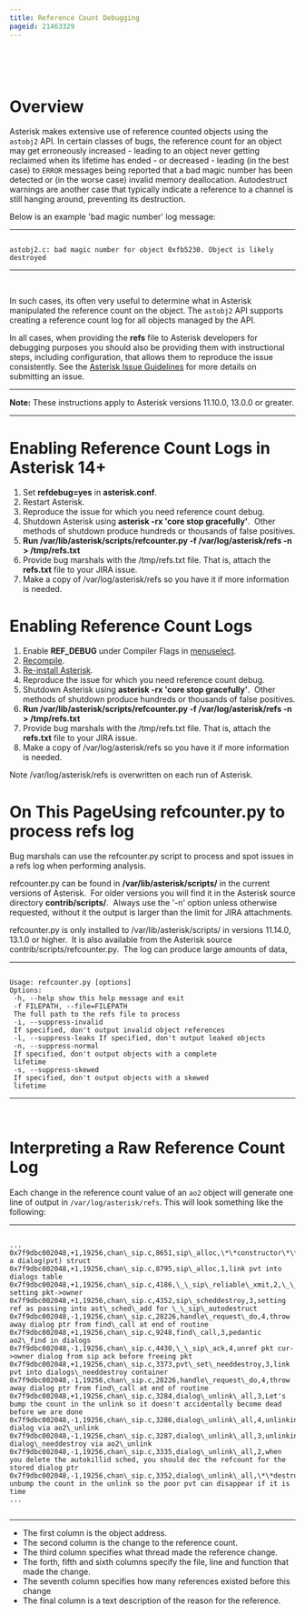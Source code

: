 ```yaml
---
title: Reference Count Debugging
pageid: 21463329
---
```


 

 

Overview
========

Asterisk makes extensive use of reference counted objects using the `astobj2` API. In certain classes of bugs, the reference count for an object may get erroneously increased - leading to an object never getting reclaimed when its lifetime has ended - or decreased - leading (in the best case) to `ERROR` messages being reported that a bad magic number has been detected or (in the worse case) invalid memory deallocation. Autodestruct warnings are another case that typically indicate a reference to a channel is still hanging around, preventing its destruction.

Below is an example 'bad magic number' log message:




---

  
  


```

astobj2.c: bad magic number for object 0xfb5230. Object is likely destroyed

```



---


 

In such cases, its often very useful to determine what in Asterisk manipulated the reference count on the object. The `astobj2` API supports creating a reference count log for all objects managed by the API.

In all cases, when providing the **refs** file to Asterisk developers for debugging purposes you should also be providing them with instructional steps, including configuration, that allows them to reproduce the issue consistently. See the [Asterisk Issue Guidelines](/Asterisk-Community/Asterisk-Issue-Guidelines) for more details on submitting an issue.




---

**Note:**  These instructions apply to Asterisk versions 11.10.0, 13.0.0 or greater.

  



---


Enabling Reference Count Logs in Asterisk 14+
=============================================

1. Set **refdebug=yes** in **asterisk.conf**.
2. Restart Asterisk.
3. Reproduce the issue for which you need reference count debug.
4. Shutdown Asterisk using **asterisk -rx 'core stop gracefully'**.  Other methods of shutdown produce hundreds or thousands of false positives.
5. **Run **/var/lib/asterisk/scripts/refcounter.py -f /var/log/asterisk/refs -n > /tmp/refs.txt****
6. Provide bug marshals with the /tmp/refs.txt file. That is, attach the **refs.txt** file to your JIRA issue.
7. Make a copy of /var/log/asterisk/refs so you have it if more information is needed.

Enabling Reference Count Logs
=============================

1. Enable **REF\_DEBUG** under Compiler Flags in [menuselect](/Getting-Started/Installing-Asterisk/Installing-Asterisk-From-Source/Using-Menuselect-to-Select-Asterisk-Options).
2. [Recompile](/Getting-Started/Installing-Asterisk/Installing-Asterisk-From-Source).
3. [Re-install Asterisk](/Getting-Started/Installing-Asterisk/Installing-Asterisk-From-Source).
4. Reproduce the issue for which you need reference count debug.
5. Shutdown Asterisk using **asterisk -rx 'core stop gracefully'**.  Other methods of shutdown produce hundreds or thousands of false positives.
6. **Run **/var/lib/asterisk/scripts/refcounter.py -f /var/log/asterisk/refs -n > /tmp/refs.txt****
7. Provide bug marshals with the /tmp/refs.txt file. That is, attach the **refs.txt** file to your JIRA issue.
8. Make a copy of /var/log/asterisk/refs so you have it if more information is needed.

Note /var/log/asterisk/refs is overwritten on each run of Asterisk.

On This PageUsing refcounter.py to process refs log
=======================================

Bug marshals can use the refcounter.py script to process and spot issues in a refs log when performing analysis.

refcounter.py can be found in **/var/lib/asterisk/scripts/** in the current versions of Asterisk.  For older versions you will find it in the Asterisk source directory **contrib/scripts/**.  Always use the '-n' option unless otherwise requested, without it the output is larger than the limit for JIRA attachments.

refcounter.py is only installed to /var/lib/asterisk/scripts/ in versions 11.14.0, 13.1.0 or higher.  It is also available from the Asterisk source contrib/scripts/refcounter.py.  The log can produce large amounts of data,




---

  
  


```

Usage: refcounter.py [options]
Options:
 -h, --help show this help message and exit
 -f FILEPATH, --file=FILEPATH
 The full path to the refs file to process
 -i, --suppress-invalid
 If specified, don't output invalid object references
 -l, --suppress-leaks If specified, don't output leaked objects
 -n, --suppress-normal
 If specified, don't output objects with a complete
 lifetime
 -s, --suppress-skewed
 If specified, don't output objects with a skewed
 lifetime

```



---


 

Interpreting a Raw Reference Count Log
======================================

Each change in the reference count value of an `ao2` object will generate one line of output in `/var/log/asterisk/refs`. This will look something like the following:




---

  
  


```

...
0x7f9dbc002048,+1,19256,chan\_sip.c,8651,sip\_alloc,\*\*constructor\*\*,allocate a dialog(pvt) struct
0x7f9dbc002048,+1,19256,chan\_sip.c,8795,sip\_alloc,1,link pvt into dialogs table
0x7f9dbc002048,+1,19256,chan\_sip.c,4186,\_\_sip\_reliable\_xmit,2,\_\_sip\_reliable\_xmit: setting pkt->owner
0x7f9dbc002048,+1,19256,chan\_sip.c,4352,sip\_scheddestroy,3,setting ref as passing into ast\_sched\_add for \_\_sip\_autodestruct
0x7f9dbc002048,-1,19256,chan\_sip.c,28226,handle\_request\_do,4,throw away dialog ptr from find\_call at end of routine
0x7f9dbc002048,+1,19256,chan\_sip.c,9248,find\_call,3,pedantic ao2\_find in dialogs
0x7f9dbc002048,-1,19256,chan\_sip.c,4430,\_\_sip\_ack,4,unref pkt cur->owner dialog from sip ack before freeing pkt
0x7f9dbc002048,+1,19256,chan\_sip.c,3373,pvt\_set\_needdestroy,3,link pvt into dialogs\_needdestroy container
0x7f9dbc002048,-1,19256,chan\_sip.c,28226,handle\_request\_do,4,throw away dialog ptr from find\_call at end of routine
0x7f9dbc002048,+1,19256,chan\_sip.c,3284,dialog\_unlink\_all,3,Let's bump the count in the unlink so it doesn't accidentally become dead before we are done
0x7f9dbc002048,-1,19256,chan\_sip.c,3286,dialog\_unlink\_all,4,unlinking dialog via ao2\_unlink
0x7f9dbc002048,-1,19256,chan\_sip.c,3287,dialog\_unlink\_all,3,unlinking dialog\_needdestroy via ao2\_unlink
0x7f9dbc002048,-1,19256,chan\_sip.c,3335,dialog\_unlink\_all,2,when you delete the autokillid sched, you should dec the refcount for the stored dialog ptr
0x7f9dbc002048,-1,19256,chan\_sip.c,3352,dialog\_unlink\_all,\*\*destructor\*\*,Let's unbump the count in the unlink so the poor pvt can disappear if it is time
...


```



---


* The first column is the object address.
* The second column is the change to the reference count.
* The third column specifies what thread made the reference change.
* The forth, fifth and sixth columns specify the file, line and function that made the change.
* The seventh column specifies how many references existed before this change
* The final column is a text description of the reason for the reference.
